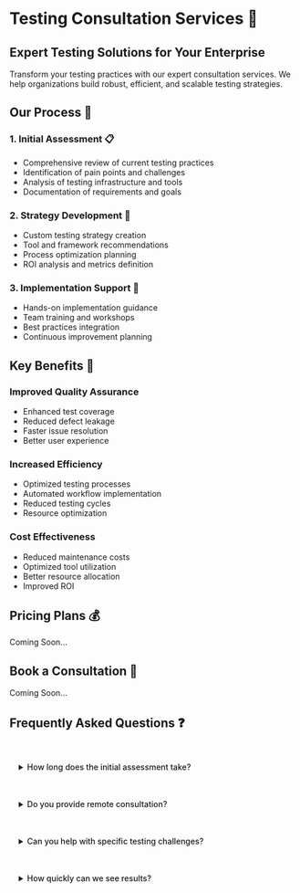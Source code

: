 # Testing Consultation Services 🤝

## Expert Testing Solutions for Your Enterprise

Transform your testing practices with our expert consultation services. We help organizations build robust, efficient, and scalable testing strategies.

## Our Process 🔄

### 1. Initial Assessment 📋
- Comprehensive review of current testing practices
- Identification of pain points and challenges
- Analysis of testing infrastructure and tools
- Documentation of requirements and goals

### 2. Strategy Development 📝
- Custom testing strategy creation
- Tool and framework recommendations
- Process optimization planning
- ROI analysis and metrics definition

### 3. Implementation Support 🚀
- Hands-on implementation guidance
- Team training and workshops
- Best practices integration
- Continuous improvement planning

## Key Benefits 💎

### Improved Quality Assurance
- Enhanced test coverage
- Reduced defect leakage
- Faster issue resolution
- Better user experience

### Increased Efficiency
- Optimized testing processes
- Automated workflow implementation
- Reduced testing cycles
- Resource optimization

### Cost Effectiveness
- Reduced maintenance costs
- Optimized tool utilization
- Better resource allocation
- Improved ROI

## Pricing Plans 💰
Coming Soon...

## Book a Consultation 📅

Coming Soon...

## Frequently Asked Questions ❓

<div class="faq-section">
  <details class="faq-item">
    <summary>How long does the initial assessment take?</summary>
    <p>The initial assessment typically takes 1-2 weeks, depending on the size and complexity of your organization. This includes reviewing your current testing practices, infrastructure, and team capabilities.</p>
  </details>

  <details class="faq-item">
    <summary>Do you provide remote consultation?</summary>
    <p>Yes, we offer both remote and on-site consultation services. Our remote consultations are conducted through secure video conferencing platforms and collaborative tools to ensure effective communication.</p>
  </details>

  <details class="faq-item">
    <summary>Can you help with specific testing challenges?</summary>
    <p>Absolutely! Our experts specialize in various testing domains including automation, performance, security, and more. We tailor our solutions to address your specific challenges and requirements.</p>
  </details>

  <details class="faq-item">
    <summary>How quickly can we see results?</summary>
    <p>Most clients see significant improvements within the first 3 months of implementation. However, the exact timeline depends on your current testing maturity and the complexity of your challenges.</p>
  </details>
</div>

<style>
.testimonials {
  display: grid;
  gap: 2rem;
  margin: 2rem 0;
}

.testimonial {
  background: var(--vp-c-bg-soft);
  padding: 1.5rem;
  border-radius: 8px;
  box-shadow: 0 2px 4px rgba(0, 0, 0, 0.1);
}

.testimonial blockquote {
  margin: 0 0 1rem 0;
  font-style: italic;
  color: var(--vp-c-text-1);
}

.testimonial cite {
  display: block;
  font-style: normal;
  color: var(--vp-c-text-2);
}

.faq-section {
  margin: 2rem 0;
}

.faq-item {
  margin-bottom: 1rem;
  border: 1px solid var(--vp-c-divider);
  border-radius: 8px;
  overflow: hidden;
}

.faq-item summary {
  padding: 1rem;
  cursor: pointer;
  background: var(--vp-c-bg-soft);
  font-weight: 500;
}

.faq-item summary:hover {
  background: var(--vp-c-bg-mute);
}

.faq-item p {
  padding: 1rem;
  margin: 0;
  background: var(--vp-c-bg);
}

@media (min-width: 768px) {
  .testimonials {
    grid-template-columns: repeat(3, 1fr);
  }
}
</style>